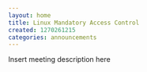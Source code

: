 ```yaml
---
layout: home
title: Linux Mandatory Access Control
created: 1270261215
categories: announcements
---
```

Insert meeting description here

